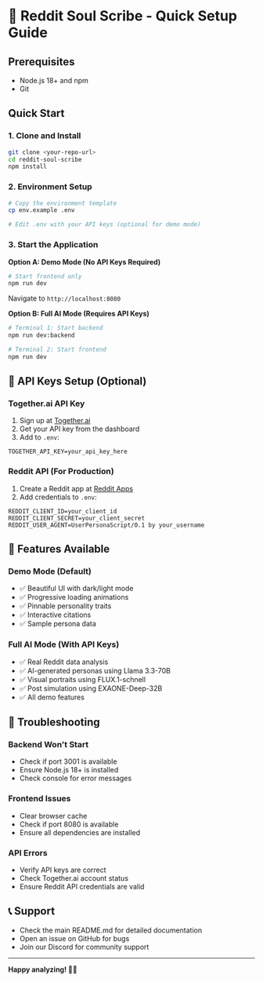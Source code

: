# 🚀 Reddit Soul Scribe - Quick Setup Guide

## Prerequisites
- Node.js 18+ and npm
- Git

## Quick Start

### 1. Clone and Install
```bash
git clone <your-repo-url>
cd reddit-soul-scribe
npm install
```

### 2. Environment Setup
```bash
# Copy the environment template
cp env.example .env

# Edit .env with your API keys (optional for demo mode)
```

### 3. Start the Application

**Option A: Demo Mode (No API Keys Required)**
```bash
# Start frontend only
npm run dev
```
Navigate to `http://localhost:8080`

**Option B: Full AI Mode (Requires API Keys)**
```bash
# Terminal 1: Start backend
npm run dev:backend

# Terminal 2: Start frontend
npm run dev
```

## 🔑 API Keys Setup (Optional)

### Together.ai API Key
1. Sign up at [Together.ai](https://together.ai)
2. Get your API key from the dashboard
3. Add to `.env`:
```env
TOGETHER_API_KEY=your_api_key_here
```

### Reddit API (For Production)
1. Create a Reddit app at [Reddit Apps](https://www.reddit.com/prefs/apps)
2. Add credentials to `.env`:
```env
REDDIT_CLIENT_ID=your_client_id
REDDIT_CLIENT_SECRET=your_client_secret
REDDIT_USER_AGENT=UserPersonaScript/0.1 by your_username
```

## 🎯 Features Available

### Demo Mode (Default)
- ✅ Beautiful UI with dark/light mode
- ✅ Progressive loading animations
- ✅ Pinnable personality traits
- ✅ Interactive citations
- ✅ Sample persona data

### Full AI Mode (With API Keys)
- ✅ Real Reddit data analysis
- ✅ AI-generated personas using Llama 3.3-70B
- ✅ Visual portraits using FLUX.1-schnell
- ✅ Post simulation using EXAONE-Deep-32B
- ✅ All demo features

## 🐛 Troubleshooting

### Backend Won't Start
- Check if port 3001 is available
- Ensure Node.js 18+ is installed
- Check console for error messages

### Frontend Issues
- Clear browser cache
- Check if port 8080 is available
- Ensure all dependencies are installed

### API Errors
- Verify API keys are correct
- Check Together.ai account status
- Ensure Reddit API credentials are valid

## 📞 Support
- Check the main README.md for detailed documentation
- Open an issue on GitHub for bugs
- Join our Discord for community support

---

**Happy analyzing! 🧠✨** 